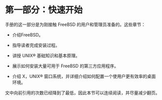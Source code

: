 # 第一部分：快速开始

手册的这一部分是为刚接触 FreeBSD 的用户和管理员准备的。这些章节：

- 介绍FreeBSD。

- 指导读者完成安装过程。

- 讲授 UNIX® 基础知识和基本原理。

- 展示如何安装大量可用于 FreeBSD 的第三方应用程序。

- 介绍 X，UNIX® 窗口系统，并详细介绍如何配置一个使用户更有效率的桌面环境。

文中向前引用的次数已经降到了最低，因此本节可以连续阅读，并尽量减少翻页。
